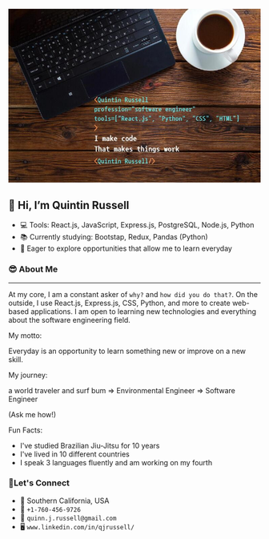 ![alt text](https://raw.githubusercontent.com/Quintin-Russell/practice/main/oie_KssEwkAANuEw.jpg "Quintin-Russell README Image")


## 👋 Hi, I’m Quintin Russell

- :computer: Tools: React.js, JavaScript, Express.js, PostgreSQL, Node.js, Python 
- :books: Currently studying: Bootstap, Redux, Pandas (Python)
- 🧠 Eager to explore opportunities that allow me to learn everyday

### :sunglasses: About Me
------

At my core, I am a constant asker of `why?` and `how did you do that?`. On the outside, I use React.js, Express.js, CSS, Python, and more to create web-based applications. I am open to learning new technologies and everything about the software engineering field. 

My motto:

Everyday is an opportunity to learn something new or improve on a new skill. 

My journey:

a world traveler and surf bum => Environmental Engineer => Software Engineer 

(Ask me how!)

Fun Facts:
- I've studied Brazilian Jiu-Jitsu for 10 years
- I've lived in 10 different countries
- I speak 3 languages fluently and am working on my fourth

### :incoming_envelope:Let's Connect


- 📍  Southern California, USA
- 📱 `+1-760-456-9726‬`
- 📧 `quinn.j.russell@gmail.com`
- 🖥️ `www.linkedin.com/in/qjrussell/`

